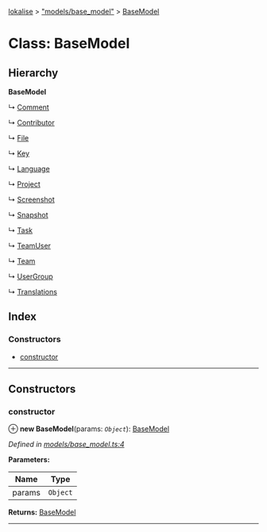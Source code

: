 [lokalise](../README.md) > ["models/base_model"](../modules/_models_base_model_.md) > [BaseModel](../classes/_models_base_model_.basemodel.md)

# Class: BaseModel

## Hierarchy

**BaseModel**

↳  [Comment](_models_comment_.comment.md)

↳  [Contributor](_models_contributor_.contributor.md)

↳  [File](_models_file_.file.md)

↳  [Key](_models_key_.key.md)

↳  [Language](_models_language_.language.md)

↳  [Project](_models_project_.project.md)

↳  [Screenshot](_models_screenshot_.screenshot.md)

↳  [Snapshot](_models_snapshot_.snapshot.md)

↳  [Task](_models_task_.task.md)

↳  [TeamUser](_models_team_user_.teamuser.md)

↳  [Team](_models_team_.team.md)

↳  [UserGroup](_models_user_group_.usergroup.md)

↳  [Translations](_models_translation_.translations.md)

## Index

### Constructors

* [constructor](_models_base_model_.basemodel.md#constructor)

---

## Constructors

<a id="constructor"></a>

###  constructor

⊕ **new BaseModel**(params: *`Object`*): [BaseModel](_models_base_model_.basemodel.md)

*Defined in [models/base_model.ts:4](https://github.com/lokalise/node-lokalise-api/blob/4987c08/src/models/base_model.ts#L4)*

**Parameters:**

| Name | Type |
| ------ | ------ |
| params | `Object` |

**Returns:** [BaseModel](_models_base_model_.basemodel.md)

___

